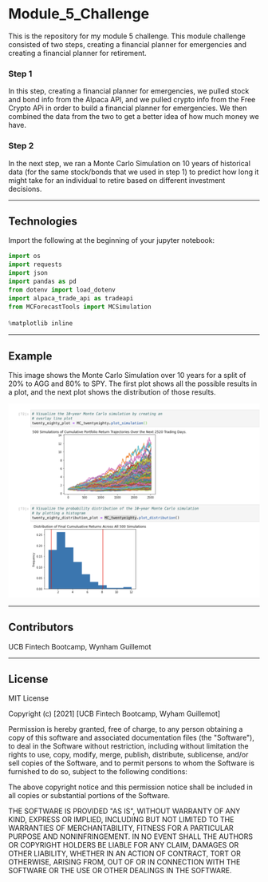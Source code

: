 # Module_5_Challenge
This is the repository for my module 5 challenge. This module challenge consisted of two steps, creating a financial planner for emergencies and creating a financial planner for retirement.

### Step 1
In this step, creating a financial planner for emergencies, we pulled stock and bond info from the Alpaca API, and we pulled crypto info from the Free Crypto APi in order to build a financial planner for emergencies. We then combined the data from the two to get a better idea of how much money we have.

### Step 2
In the next step, we ran a Monte Carlo Simulation on 10 years of historical data (for the same stock/bonds that we used in step 1) to predict how long it might take for an individual to retire based on different investment decisions.

---

## Technologies

Import the following at the beginning of your jupyter notebook:

```python
import os
import requests
import json
import pandas as pd
from dotenv import load_dotenv
import alpaca_trade_api as tradeapi
from MCForecastTools import MCSimulation

%matplotlib inline
```

---

## Example

This image shows the Monte Carlo Simulation over 10 years for a split of 20% to AGG and 80% to SPY. The first plot shows all the possible results in a plot, and the next plot shows the distribution of those results.

![monte_carlo.png](monte_carlo.png)

---

## Contributors

UCB Fintech Bootcamp, Wynham Guillemot 

---

## License

MIT License

Copyright (c) [2021] [UCB Fintech Bootcamp, Wyham Guillemot]

Permission is hereby granted, free of charge, to any person obtaining a copy
of this software and associated documentation files (the "Software"), to deal
in the Software without restriction, including without limitation the rights
to use, copy, modify, merge, publish, distribute, sublicense, and/or sell
copies of the Software, and to permit persons to whom the Software is
furnished to do so, subject to the following conditions:

The above copyright notice and this permission notice shall be included in all
copies or substantial portions of the Software.

THE SOFTWARE IS PROVIDED "AS IS", WITHOUT WARRANTY OF ANY KIND, EXPRESS OR
IMPLIED, INCLUDING BUT NOT LIMITED TO THE WARRANTIES OF MERCHANTABILITY,
FITNESS FOR A PARTICULAR PURPOSE AND NONINFRINGEMENT. IN NO EVENT SHALL THE
AUTHORS OR COPYRIGHT HOLDERS BE LIABLE FOR ANY CLAIM, DAMAGES OR OTHER
LIABILITY, WHETHER IN AN ACTION OF CONTRACT, TORT OR OTHERWISE, ARISING FROM,
OUT OF OR IN CONNECTION WITH THE SOFTWARE OR THE USE OR OTHER DEALINGS IN THE
SOFTWARE.
